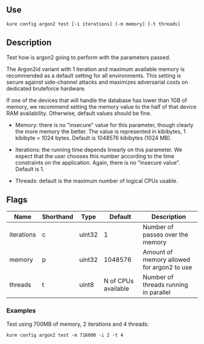 ## Use

`kure config argon2 test [-i iterations] [-m memory] [-t threads]`

## Description

Test how is argon2 going to perform with the parameters passed.

The Argon2id variant with 1 iteration and maximum available memory is recommended as a default setting for all environments. This setting is secure against side-channel attacks and maximizes adversarial costs on dedicated bruteforce hardware.

If one of the devices that will handle the database has lower than 1GB of memory, we recommend setting the memory value to the half of that device RAM availability. Otherwise, default values should be fine.

- Memory: there is no "insecure" value for this parameter, though clearly the more memory the better. The value is represented in kibibytes, 1 kibibyte = 1024 bytes. Default is 1048576 kibibytes (1024 MB).

- Iterations: the running time depends linearly on this parameter. We expect that the user chooses this number according to the time constraints on the application. Again, there is no "insecure value". Default is 1.
		
- Threads: default is the maximum number of logical CPUs usable.

## Flags 

|  Name      | Shorthand |     Type      |       Default        |                 Description                   |
|------------|-----------|---------------|----------------------|-----------------------------------------------|
| iterations | c         | uint32        | 1                    | Number of passes over the memory              |
| memory     | p         | uint32        | 1048576              | Amount of memory allowed for argon2 to use    |
| threads    | t         | uint8         | N of CPUs available  | Number of threads running in parallel         |

### Examples

Test using 700MB of memory, 2 iterations and 4 threads:
```
kure config argon2 test -m 716800 -i 2 -t 4
```